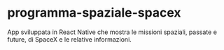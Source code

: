 # programma-spaziale-spacex
App sviluppata in React Native che mostra le missioni spaziali, passate e future, di SpaceX e le relative informazioni.
